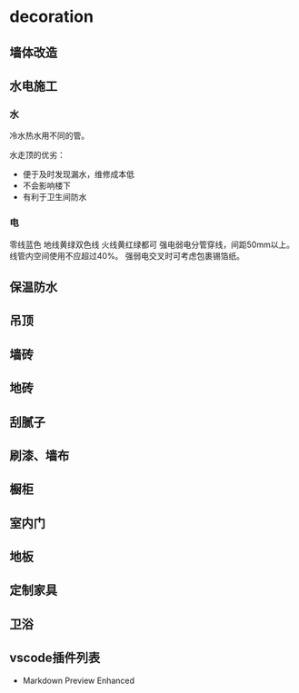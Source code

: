 # decoration
## 墙体改造

## 水电施工

### 水
冷水热水用不同的管。

水走顶的优劣：
- 便于及时发现漏水，维修成本低
- 不会影响楼下
- 有利于卫生间防水

### 电
零线蓝色
地线黄绿双色线
火线黄红绿都可
强电弱电分管穿线，间距50mm以上。线管内空间使用不应超过40%。
强弱电交叉时可考虑包裹锡箔纸。
## 保温防水

## 吊顶

## 墙砖

## 地砖

## 刮腻子

## 刷漆、墙布

## 橱柜

## 室内门

## 地板

## 定制家具

## 卫浴
## vscode插件列表
- Markdown Preview Enhanced

